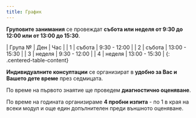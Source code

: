```yaml
---
title: График
---
```


**Груповите занимания** се провеждат **събота или неделя от 9:30 до 12:00 или от 13:00 до 15:30**.

| Група №  | Ден | Час |
| 1 | събота | 9:30 - 12:00 |
| 2 | събота | 13:00 - 15:30 |
| 3 | неделя | 9:30 - 12:00 |
| 4 | неделя | 13:00 - 15:30 |
{: .centered-table-content}

**Индивидуалните консултации** се организират в **удобно за Вас и Вашето дете време** през седмицата.

По време на първото знаятие ще проведем **диагностично оценяване**.

По време на годината организираме **4 пробни изпита** - по 1 в края на всеки модул и още един допълнителен преди външното оценяване.
